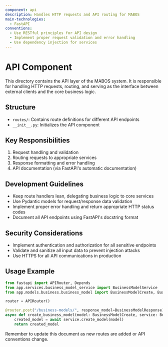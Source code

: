 ```yaml
---
component: api
description: Handles HTTP requests and API routing for MABOS
main-technologies:
  - FastAPI
conventions:
  - Use RESTful principles for API design
  - Implement proper request validation and error handling
  - Use dependency injection for services
---
```


# API Component

This directory contains the API layer of the MABOS system. It is responsible for handling HTTP requests, routing, and serving as the interface between external clients and the core business logic.

## Structure

- `routes/`: Contains route definitions for different API endpoints
- `__init__.py`: Initializes the API component

## Key Responsibilities

1. Request handling and validation
2. Routing requests to appropriate services
3. Response formatting and error handling
4. API documentation (via FastAPI's automatic documentation)

## Development Guidelines

- Keep route handlers lean, delegating business logic to core services
- Use Pydantic models for request/response data validation
- Implement proper error handling and return appropriate HTTP status codes
- Document all API endpoints using FastAPI's docstring format

## Security Considerations

- Implement authentication and authorization for all sensitive endpoints
- Validate and sanitize all input data to prevent injection attacks
- Use HTTPS for all API communications in production

## Usage Example

```python
from fastapi import APIRouter, Depends
from app.services.business_model_service import BusinessModelService
from app.models.business.business_model import BusinessModelCreate, BusinessModelResponse

router = APIRouter()

@router.post("/business-models/", response_model=BusinessModelResponse)
async def create_business_model(model: BusinessModelCreate, service: BusinessModelService = Depends()):
    created_model = await service.create_model(model)
    return created_model
```

Remember to update this document as new routes are added or API conventions change.